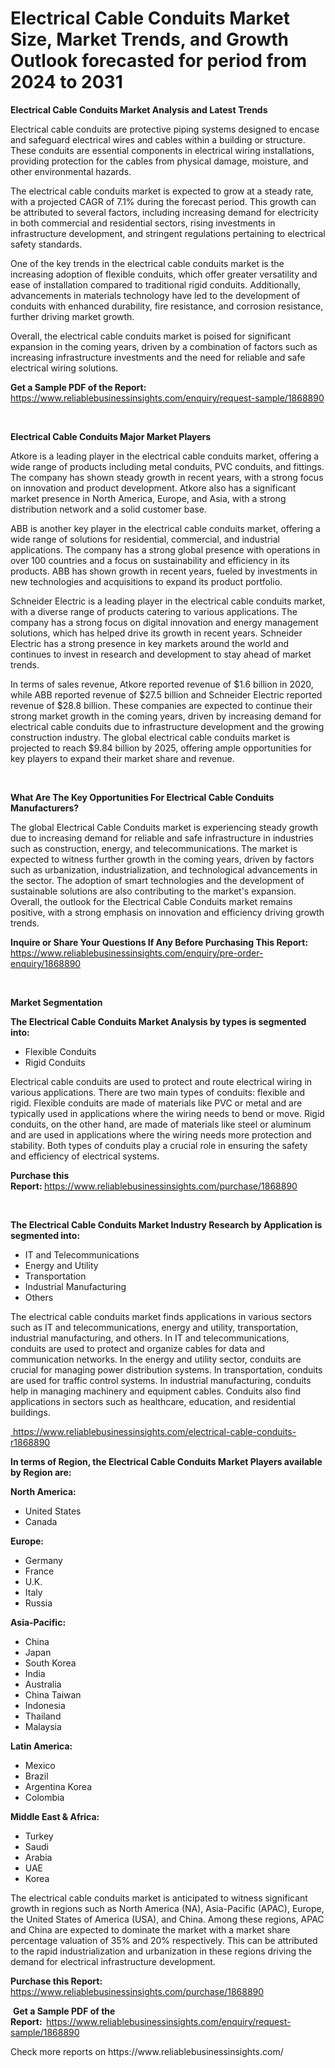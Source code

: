 <p><h1>Electrical Cable Conduits Market Size, Market Trends, and Growth Outlook forecasted for period from 2024 to 2031</h1></p><p><strong>Electrical Cable Conduits Market Analysis and Latest Trends</strong></p>
<p><p>Electrical cable conduits are protective piping systems designed to encase and safeguard electrical wires and cables within a building or structure. These conduits are essential components in electrical wiring installations, providing protection for the cables from physical damage, moisture, and other environmental hazards.</p><p>The electrical cable conduits market is expected to grow at a steady rate, with a projected CAGR of 7.1% during the forecast period. This growth can be attributed to several factors, including increasing demand for electricity in both commercial and residential sectors, rising investments in infrastructure development, and stringent regulations pertaining to electrical safety standards.</p><p>One of the key trends in the electrical cable conduits market is the increasing adoption of flexible conduits, which offer greater versatility and ease of installation compared to traditional rigid conduits. Additionally, advancements in materials technology have led to the development of conduits with enhanced durability, fire resistance, and corrosion resistance, further driving market growth.</p><p>Overall, the electrical cable conduits market is poised for significant expansion in the coming years, driven by a combination of factors such as increasing infrastructure investments and the need for reliable and safe electrical wiring solutions.</p></p>
<p><strong>Get a Sample PDF of the Report:&nbsp;</strong> <a href="https://www.reliablebusinessinsights.com/enquiry/request-sample/1868890">https://www.reliablebusinessinsights.com/enquiry/request-sample/1868890</a></p>
<p>&nbsp;</p>
<p><strong>Electrical Cable Conduits Major Market Players</strong></p>
<p><p>Atkore is a leading player in the electrical cable conduits market, offering a wide range of products including metal conduits, PVC conduits, and fittings. The company has shown steady growth in recent years, with a strong focus on innovation and product development. Atkore also has a significant market presence in North America, Europe, and Asia, with a strong distribution network and a solid customer base.</p><p>ABB is another key player in the electrical cable conduits market, offering a wide range of solutions for residential, commercial, and industrial applications. The company has a strong global presence with operations in over 100 countries and a focus on sustainability and efficiency in its products. ABB has shown growth in recent years, fueled by investments in new technologies and acquisitions to expand its product portfolio.</p><p>Schneider Electric is a leading player in the electrical cable conduits market, with a diverse range of products catering to various applications. The company has a strong focus on digital innovation and energy management solutions, which has helped drive its growth in recent years. Schneider Electric has a strong presence in key markets around the world and continues to invest in research and development to stay ahead of market trends.</p><p>In terms of sales revenue, Atkore reported revenue of $1.6 billion in 2020, while ABB reported revenue of $27.5 billion and Schneider Electric reported revenue of $28.8 billion. These companies are expected to continue their strong market growth in the coming years, driven by increasing demand for electrical cable conduits due to infrastructure development and the growing construction industry. The global electrical cable conduits market is projected to reach $9.84 billion by 2025, offering ample opportunities for key players to expand their market share and revenue.</p></p>
<p>&nbsp;</p>
<p><strong>What Are The Key Opportunities For Electrical Cable Conduits Manufacturers?</strong></p>
<p><p>The global Electrical Cable Conduits market is experiencing steady growth due to increasing demand for reliable and safe infrastructure in industries such as construction, energy, and telecommunications. The market is expected to witness further growth in the coming years, driven by factors such as urbanization, industrialization, and technological advancements in the sector. The adoption of smart technologies and the development of sustainable solutions are also contributing to the market's expansion. Overall, the outlook for the Electrical Cable Conduits market remains positive, with a strong emphasis on innovation and efficiency driving growth trends.</p></p>
<p><strong>Inquire or Share Your Questions If Any Before Purchasing This Report:</strong> <a href="https://www.reliablebusinessinsights.com/enquiry/pre-order-enquiry/1868890">https://www.reliablebusinessinsights.com/enquiry/pre-order-enquiry/1868890</a></p>
<p>&nbsp;</p>
<p><strong>Market Segmentation</strong></p>
<p><strong>The Electrical Cable Conduits Market Analysis by types is segmented into:</strong></p>
<p><ul><li>Flexible Conduits</li><li>Rigid Conduits</li></ul></p>
<p><p>Electrical cable conduits are used to protect and route electrical wiring in various applications. There are two main types of conduits: flexible and rigid. Flexible conduits are made of materials like PVC or metal and are typically used in applications where the wiring needs to bend or move. Rigid conduits, on the other hand, are made of materials like steel or aluminum and are used in applications where the wiring needs more protection and stability. Both types of conduits play a crucial role in ensuring the safety and efficiency of electrical systems.</p></p>
<p><strong>Purchase this Report:&nbsp;</strong><a href="https://www.reliablebusinessinsights.com/purchase/1868890">https://www.reliablebusinessinsights.com/purchase/1868890</a></p>
<p>&nbsp;</p>
<p><strong>The Electrical Cable Conduits Market Industry Research by Application is segmented into:</strong></p>
<p><ul><li>IT and Telecommunications</li><li>Energy and Utility</li><li>Transportation</li><li>Industrial Manufacturing</li><li>Others</li></ul></p>
<p><p>The electrical cable conduits market finds applications in various sectors such as IT and telecommunications, energy and utility, transportation, industrial manufacturing, and others. In IT and telecommunications, conduits are used to protect and organize cables for data and communication networks. In the energy and utility sector, conduits are crucial for managing power distribution systems. In transportation, conduits are used for traffic control systems. In industrial manufacturing, conduits help in managing machinery and equipment cables. Conduits also find applications in sectors such as healthcare, education, and residential buildings.</p></p>
<p><a href="https://www.reliablebusinessinsights.com/electrical-cable-conduits-r1868890">&nbsp;https://www.reliablebusinessinsights.com/electrical-cable-conduits-r1868890</a></p>
<p><strong>In terms of Region, the Electrical Cable Conduits Market Players available by Region are:</strong></p>
<p>
    <p> <strong> North America: </strong>
        <ul>
            <li>United States</li>
            <li>Canada</li>
        </ul>
        </p> 
    <p> <strong> Europe: </strong>
        <ul>
            <li>Germany</li>
            <li>France</li>
            <li>U.K.</li>
            <li>Italy</li>
            <li>Russia</li>
        </ul>
        </p> 
    <p> <strong> Asia-Pacific: </strong>
        <ul>
            <li>China</li>
            <li>Japan</li>
            <li>South Korea</li>
            <li>India</li>
            <li>Australia</li>
            <li>China Taiwan</li>
            <li>Indonesia</li>
            <li>Thailand</li>
            <li>Malaysia</li>
        </ul>
        </p> 
    <p> <strong> Latin America: </strong>
        <ul>
            <li>Mexico</li>
            <li>Brazil</li>
            <li>Argentina Korea</li>
            <li>Colombia</li>
        </ul>
        </p> 
    <p> <strong> Middle East & Africa: </strong>
        <ul>
            <li>Turkey</li>
            <li>Saudi</li>
            <li>Arabia</li>
            <li>UAE</li>
            <li>Korea</li>
        </ul>
    </p>
    </p>
<p><p>The electrical cable conduits market is anticipated to witness significant growth in regions such as North America (NA), Asia-Pacific (APAC), Europe, the United States of America (USA), and China. Among these regions, APAC and China are expected to dominate the market with a market share percentage valuation of 35% and 20% respectively. This can be attributed to the rapid industrialization and urbanization in these regions driving the demand for electrical infrastructure development.</p></p>
<p><strong>Purchase this Report: </strong><a href="https://www.reliablebusinessinsights.com/purchase/1868890">https://www.reliablebusinessinsights.com/purchase/1868890</a></p>
<p>&nbsp;<strong>Get a Sample PDF of the Report:&nbsp;&nbsp;</strong><a href="https://www.reliablebusinessinsights.com/enquiry/request-sample/1868890">https://www.reliablebusinessinsights.com/enquiry/request-sample/1868890</a></p>
<p><strong></strong></p>
<p>Check more reports on https://www.reliablebusinessinsights.com/</p>